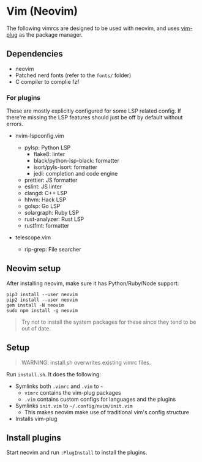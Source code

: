 # Vim (Neovim)

The following vimrcs are designed to be used with neovim, and uses [vim-plug](https://github.com/junegunn/vim-plug) as the package manager.

## Dependencies

- neovim
- Patched nerd fonts (refer to the `fonts/` folder)
- C compiler to complie fzf

### For plugins

These are mostly explicitly configured for some LSP related config. If there're missing the LSP features should just be off by default without errors.

- nvim-lspconfig.vim

  - pylsp: Python LSP
    - flake8: linter
    - black/python-lsp-black: formatter
    - isort/pyls-isort: formatter
    - jedi: completion and code engine
  - prettier: JS formatter
  - eslint: JS linter
  - clangd: C++ LSP
  - hhvm: Hack LSP
  - golsp: Go LSP
  - solargraph: Ruby LSP
  - rust-analyzer: Rust LSP
   - rustfmt: formatter

- telescope.vim
  - rip-grep: File searcher

## Neovim setup

After installing neovim, make sure it has Python/Ruby/Node support:

```
pip3 install --user neovim
pip2 install --user neovim
gem install -N neovim
sudo npm install -g neovim
```

> Try not to install the system packages for these since they tend to be out of date.

## Setup

> WARNING: install.sh overwrites existing vimrc files.

Run `install.sh`. It does the following:

- Symlinks both `.vimrc` and `.vim` to `~`
  - `vimrc` contains the vim-plug packages
  - `.vim` contains custom configs for languages and the plugins
- Symlinks `init.vim` to `~/.config/nvim/init.vim`
  - This makes neovim make use of traditional vim's config structure
- Installs vim-plug

## Install plugins

Start neovim and run `:PlugInstall` to install the plugins.
